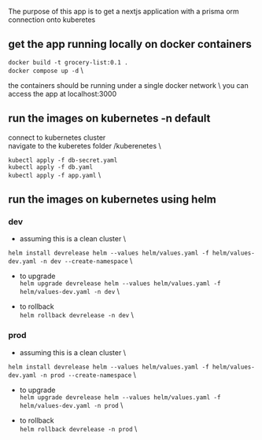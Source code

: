 The purpose of this app is to get a nextjs application with a prisma orm connection onto kuberetes

## get the app running locally on docker containers

`docker build -t grocery-list:0.1 .` \
`docker compose up -d` \

the containers should be running under a single docker network \ 
you can access the app at localhost:3000


## run the images on kubernetes -n default

connect to kubernetes cluster \
navigate to the kuberetes folder /kuberenetes \

`kubectl apply -f db-secret.yaml` \
`kubectl apply -f db.yaml` \
`kubectl apply -f app.yaml` \

## run the images on kubernetes using helm 

### dev

* assuming this is a clean cluster \

`helm install devrelease helm --values helm/values.yaml -f helm/values-dev.yaml -n dev --create-namespace` \

* to upgrade \
`helm upgrade devrelease helm --values helm/values.yaml -f helm/values-dev.yaml -n dev` \

* to rollback \
`helm rollback devrelease -n dev` \

### prod
* assuming this is a clean cluster \

`helm install devrelease helm --values helm/values.yaml -f helm/values-dev.yaml -n prod --create-namespace` \

* to upgrade \
`helm upgrade devrelease helm --values helm/values.yaml -f helm/values-dev.yaml -n prod` \

* to rollback \
`helm rollback devrelease -n prod` \